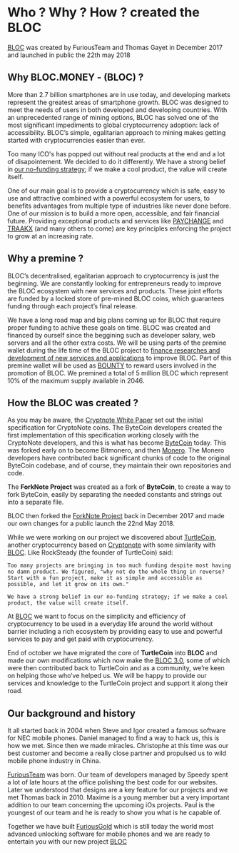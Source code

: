 # **Who ? Why ? How ? created the BLOC**

[BLOC](https://bloc.money) was created by FuriousTeam and Thomas Gayet in December 2017 and launched in public the 22th may 2018

## **Why BLOC.MONEY - (BLOC) ?**

More than 2.7 billion smartphones are in use today, and developing markets represent the greatest areas of smartphone growth. BLOC was designed to meet the needs of users in both developed and developing countries. With an unprecedented range of mining options, BLOC has solved one of the most significant impediments to global cryptocurrency adoption: lack of accessibility. BLOC’s simple, egalitarian approach to mining makes getting started with cryptocurrencies easier than ever.

Too many ICO's has popped out without real products at the end and a lot of disapointement. We decided to do it differently. We have a strong belief in [our no-funding strategy](https://cointelegraph.com/news/too-many-disappointing-icos-crypto-payment-startup-launches-with-no-funding-strategy); if we make a cool product, the value will create itself.

One of our main goal is to provide a cryptocurrency which is safe, easy to use and attractive combined with a powerful ecosystem for users, to benefits advantages from multiple type of industries like never done before. One of our mission is to build a more open, accessible, and fair financial future. Providing exceptional products and services like [PAYCHANGE](PAYCHANGE.md) and [TRAAKX](TRAAKX.md) (and many others to come) are key principles enforcing the project to grow at an increasing rate.

## **Why a premine ?**

BLOC’s decentralised, egalitarian approach to cryptocurrency is just the beginning. We are constantly looking for entrepreneurs ready to improve the BLOC ecosystem with new services and products. These joint efforts are funded by a locked store of pre-mined BLOC coins, which guarantees funding through each project’s final release.

We have a long road map and big plans coming up for BLOC that require proper funding to achive these goals on time. BLOC was created and financed by ourself since the beggining such as developer salary, web servers and all the other extra costs. We will be using parts of the premine wallet during the life time of the BLOC project to [finance researches and development of new services and applications](Contributing.md#connect-with-entrepreneur) to improve BLOC. Part of this premine wallet will be used as [BOUNTY](../guides/Bounty-Program.md) to reward users involved in the promotion of BLOC. We premined a total of 5 million BLOC which represent 10% of the maximum supply available in 2046.

## **How the BLOC was created ?**

As you may be aware, the [Cryptnote White Paper](https://cryptonote.org/whitepaper.pdf) set out the initial specification for CryptoNote coins. The ByteCoin developers created the first implementation of this specification working closely with the CryptoNote developers, and this is what has become [ByteCoin](https://github.com/bcndev/bytecoin) today. This was forked early on to become Bitmonero, and then [Monero](https://github.com/monero-project/monero). The Monero developers have contributed back significant chunks of code to the original ByteCoin codebase, and of course, they maintain their own repositories and code.

The **ForkNote Project** was created as a fork of **ByteCoin**, to create a way to fork ByteCoin, easily by separating the needed constants and strings out into a separate file.

BLOC then forked the [ForkNote Project](https://github.com/forknote/forknote) back in December 2017 and made our own changes for a public launch the 22nd May 2018.

While we were working on our project we discovered about [TurtleCoin](https://github.com/turtlecoin/turtlecoin), another cryptocurrency based on [Cryptonote](https://github.com/cryptonotefoundation/cryptonote) with some similarity with [BLOC](https://bloc.money). Like RockSteady (the founder of TurtleCoin) said:

```
Too many projects are bringing in too much funding despite most having no damn product. We figured, "why not do the whole thing in reverse? Start with a fun project, make it as simple and accessible as possible, and let it grow on its own."

We have a strong belief in our no-funding strategy; if we make a cool product, the value will create itself.
```

At [BLOC](https://bloc.money) we want to focus on the simplicity and efficiency of cryptocurrency to be used in a everyday life around the world without barrier including a rich ecosystem by providing easy to use and powerful services to pay and get paid with cryptocurrency.

End of october we have migrated the core of **TurtleCoin** into **BLOC** and made our own modifications which now make the [BLOC 3.0](https://github.com/furiousteam/BLOC), some of which were then contributed back to TurtleCoin and as a community, we’re keen on helping those who’ve helped us. We will be happy to provide our services and knowledge to the TurtleCoin project and support it along their road.

## **Our background and history**

It all started back in 2004 when Steve and Igor created a famous software for NEC mobile phones. Daniel managed to find a way to hack us, this is how we met. Since then we made miracles. Christophe at this time was our best customer and become a really close partner and propulsed us to wild mobile phone industry in China.

[FuriousTeam](https://furiousteam.com) was born. Our team of developers managed by Speedy spent a lot of late hours at the office polishing the best code for our websites. Later we understood that designs are a key feature for our projects and we met Thomas back in 2010. Maxime is a young member but a very important addition to our team concerning the upcoming iOs projects. Paul is the youngest of our team and he is ready to show you what is he capable of.

Together we have built [FuriousGold](https://furiousgold.com) which is still today the world most advanced unlocking software for mobile phones and we are ready to entertain you with our new project [BLOC](https://bloc.money)